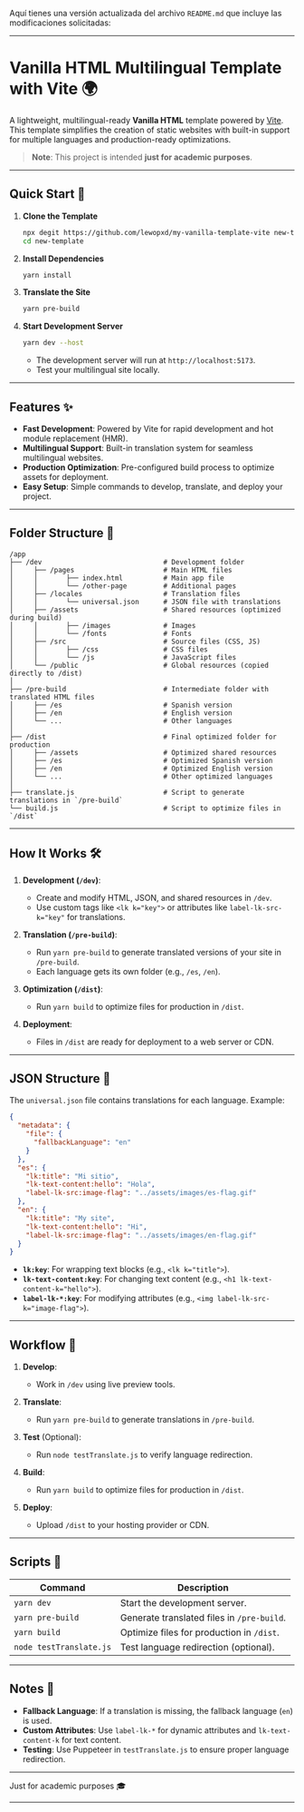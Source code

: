 Aquí tienes una versión actualizada del archivo `README.md` que incluye las modificaciones solicitadas:

---

# Vanilla HTML Multilingual Template with Vite 🌍

A lightweight, multilingual-ready **Vanilla HTML** template powered by [Vite](https://vitejs.dev/). This template simplifies the creation of static websites with built-in support for multiple languages and production-ready optimizations.

> **Note**: This project is intended **just for academic purposes**.

---

## Quick Start 🚀

1. **Clone the Template**
   ```bash
   npx degit https://github.com/lewopxd/my-vanilla-template-vite new-template
   cd new-template
   ```

2. **Install Dependencies**
   ```bash
   yarn install
   ```

3. **Translate the Site**
   ```bash
   yarn pre-build
   ```

4. **Start Development Server**
   ```bash
   yarn dev --host
   ```
   - The development server will run at `http://localhost:5173`.
   - Test your multilingual site locally.

---

## Features ✨

- **Fast Development**: Powered by Vite for rapid development and hot module replacement (HMR).
- **Multilingual Support**: Built-in translation system for seamless multilingual websites.
- **Production Optimization**: Pre-configured build process to optimize assets for deployment.
- **Easy Setup**: Simple commands to develop, translate, and deploy your project.

---

## Folder Structure 📂

```
/app
├── /dev                              # Development folder
│     ├── /pages                      # Main HTML files
│     │       ├── index.html          # Main app file
│     │       └── /other-page         # Additional pages
│     ├── /locales                    # Translation files
│     │       └── universal.json      # JSON file with translations
│     ├── /assets                     # Shared resources (optimized during build)
│     │       ├── /images             # Images
│     │       └── /fonts              # Fonts
│     ├── /src                        # Source files (CSS, JS)
│     │       ├── /css                # CSS files
│     │       └── /js                 # JavaScript files
│     └── /public                     # Global resources (copied directly to /dist)
│
├── /pre-build                        # Intermediate folder with translated HTML files
│     ├── /es                         # Spanish version
│     ├── /en                         # English version
│     └── ...                         # Other languages
│
├── /dist                             # Final optimized folder for production
│     ├── /assets                     # Optimized shared resources
│     ├── /es                         # Optimized Spanish version
│     ├── /en                         # Optimized English version
│     └── ...                         # Other optimized languages
│
├── translate.js                      # Script to generate translations in `/pre-build`
└── build.js                          # Script to optimize files in `/dist`
```

---

## How It Works 🛠️

1. **Development (`/dev`)**:
   - Create and modify HTML, JSON, and shared resources in `/dev`.
   - Use custom tags like `<lk k="key">` or attributes like `label-lk-src-k="key"` for translations.

2. **Translation (`/pre-build`)**:
   - Run `yarn pre-build` to generate translated versions of your site in `/pre-build`.
   - Each language gets its own folder (e.g., `/es`, `/en`).

3. **Optimization (`/dist`)**:
   - Run `yarn build` to optimize files for production in `/dist`.

4. **Deployment**:
   - Files in `/dist` are ready for deployment to a web server or CDN.

---

## JSON Structure 📑

The `universal.json` file contains translations for each language. Example:

```json
{
  "metadata": {
    "file": {
      "fallbackLanguage": "en"
    }
  },
  "es": {
    "lk:title": "Mi sitio",
    "lk-text-content:hello": "Hola",
    "label-lk-src:image-flag": "../assets/images/es-flag.gif"
  },
  "en": {
    "lk:title": "My site",
    "lk-text-content:hello": "Hi",
    "label-lk-src:image-flag": "../assets/images/en-flag.gif"
  }
}
```

- **`lk:key`**: For wrapping text blocks (e.g., `<lk k="title">`).
- **`lk-text-content:key`**: For changing text content (e.g., `<h1 lk-text-content-k="hello">`).
- **`label-lk-*:key`**: For modifying attributes (e.g., `<img label-lk-src-k="image-flag">`).

---

## Workflow 🚀

1. **Develop**:
   - Work in `/dev` using live preview tools.

2. **Translate**:
   - Run `yarn pre-build` to generate translations in `/pre-build`.

3. **Test** (Optional):
   - Run `node testTranslate.js` to verify language redirection.

4. **Build**:
   - Run `yarn build` to optimize files for production in `/dist`.

5. **Deploy**:
   - Upload `/dist` to your hosting provider or CDN.

---

## Scripts 🧰

| Command               | Description                                      |
|-----------------------|--------------------------------------------------|
| `yarn dev`            | Start the development server.                   |
| `yarn pre-build`      | Generate translated files in `/pre-build`.      |
| `yarn build`          | Optimize files for production in `/dist`.       |
| `node testTranslate.js` | Test language redirection (optional).         |

---

## Notes 📝

- **Fallback Language**: If a translation is missing, the fallback language (`en`) is used.
- **Custom Attributes**: Use `label-lk-*` for dynamic attributes and `lk-text-content-k` for text content.
- **Testing**: Use Puppeteer in `testTranslate.js` to ensure proper language redirection.

---

Just for academic purposes 🎓

---
